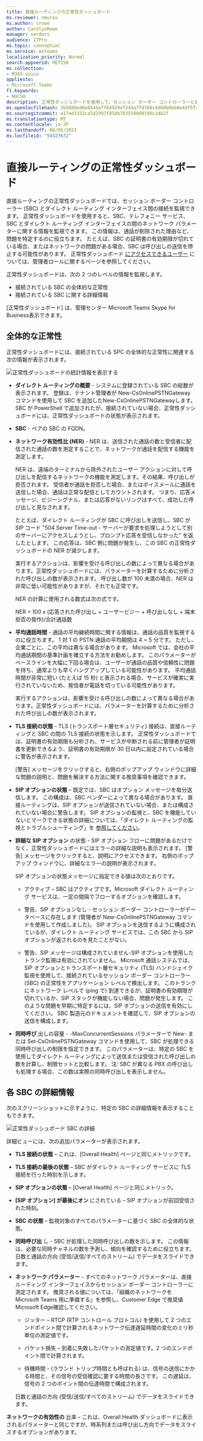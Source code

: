 ```yaml
---
title: 直接ルーティングの正常性ダッシュボード
ms.reviewer: nmurav
ms.author: crowe
author: CarolynRowe
manager: serdars
audience: ITPro
ms.topic: conceptual
ms.service: msteams
localization_priority: Normal
search.appverid: MET150
ms.collection:
- M365-voice
appliesto:
- Microsoft Teams
f1.keywords:
- NOCSH
description: 正常性ダッシュボードを使用して、セッション ボーダー コントローラーと直接ルーティングの間の接続を監視する方法について説明します。
ms.openlocfilehash: 2b5888ed6e8545eff64929ef24da7fd768c4d60b6bb0e4df5f4760dfd215c08d
ms.sourcegitcommit: a17ad3332ca5d2997f85db7835500d8190c34b2f
ms.translationtype: MT
ms.contentlocale: ja-JP
ms.lasthandoff: 08/05/2021
ms.locfileid: "54327672"
---
```

# <a name="health-dashboard-for-direct-routing"></a>直接ルーティングの正常性ダッシュボード

直接ルーティングの正常性ダッシュボードでは、セッション ボーダー コントローラー (SBC) とダイレクト ルーティング インターフェイス間の接続を監視できます。  正常性ダッシュボードを使用すると、SBC、テレフォニー サービス、SBC とダイレクト ルーティング インターフェイスの間のネットワーク パラメーターに関する情報を監視できます。 この情報は、通話が削除された理由など、問題を特定するのに役立ちます。 たとえば、SBC の証明書の有効期限が切れている場合、またはネットワークの問題がある場合、SBC は呼び出しの送信を停止する可能性があります。 正常性ダッシュボード [にアクセスできるユーザー](using-admin-roles.md) については、管理者ロールに関するページを参照してください。

正常性ダッシュボードは、次の 2 つのレベルの情報を監視します。

- 接続されている SBC の全体的な正常性
- 接続されている SBC に関する詳細情報

[正常性ダッシュボード] は、管理センター Microsoft Teams Skype for Business表示できます。

## <a name="overall-health"></a>全体的な正常性

正常性ダッシュボードには、接続されている SPC の全体的な正常性に関連する次の情報が表示されます。

 ![正常性ダッシュボードの統計情報を表示する](media/direct-routing-dashboard-stats1.png)

- **ダイレクト ルーティングの概要** - システムに登録されている SBC の総数が表示されます。 登録は、テナント管理者が New-CsOnlinePSTNGateway コマンドを使用して SBC を追加したNew-CsOnlinePSTNGatewayします。 SBC が PowerShell で追加されたが、接続されていない場合、正常性ダッシュボードには、正常性ダッシュボードの状態が表示されます。

- **SBC** - ペアの SBC の FQDN。

- **ネットワーク有効性比 (NER)** - NER は、送信された通話の数と受信者に配信された通話の数を測定することで、ネットワークが通話を配信する機能を測定します。  

   NER は、遠端のターミナルから除外されたユーザー アクションに対して呼び出しを配信するネットワークの機能を測定します。その結果、呼び出しが拒否されます。  受信者が通話を拒否した場合、またはボイスメールに通話を送信した場合、通話は正常な配信としてカウントされます。 つまり、応答メッセージ、ビジーシグナル、または応答がないリングはすべて、成功した呼び出しと見なされます。
  
   たとえば、ダイレクト ルーティングが SBC に呼び出しを送信し、SBC が SIP コード "504 Server Time-out - サーバーが要求を処理しようとして別のサーバーにアクセスしようとし、プロンプト応答を受信しなかった" を返したとします。 この応答は、SBC 側に問題が発生し、この SBC の正常性ダッシュボードの NER が減少します。
  
   実行するアクションは、影響を受ける呼び出しの数によって異なる場合があります。正常性ダッシュボードには、パラメーターを計算するために分析された呼び出しの数が表示されます。 呼び出し数が 100 未満の場合、NER は非常に低い可能性がありますが、それでも正常です。

   NER の計算に使用される数式は次の式です。

   NER = 100 x (応答された呼び出し + ユーザービジー + 呼び出しなし + 端末拒否の発作)/合計通話数

- **平均通話時間** - 通話の平均継続時間に関する情報は、通話の品質を監視するのに役立ちます。 1 対 1 の PSTN 通話の平均期間は 4 ~ 5 分です。  ただし、企業ごとに、この平均は異なる場合があります。  Microsoft では、会社の平均通話期間の基準計画を確立する方法をお勧めします。 このパラメーターがベースラインを大幅に下回る場合は、ユーザーが通話の品質や信頼性に問題を持ち、通常よりも早くハングアップしている可能性があります。 平均通話時間が非常に短い (たとえば 15 秒) と表示される場合、サービスが確実に実行されていないため、発信者が電話を切っている可能性があります。

   実行するアクションは、影響を受ける呼び出しの数によって異なる場合があります。正常性ダッシュボードには、パラメーターを計算するために分析された呼び出しの数が表示されます。

- **TLS 接続の状態** - TLS (トランスポート層セキュリティ) 接続は、直接ルーティングと SBC の間の TLS 接続の状態を示します。 正常性ダッシュボードでは、証明書の有効期限も分析され、サービスが中断される前に管理者が証明書を更新できるよう、証明書の有効期限が 30 日以内に設定されている場合に警告が表示されます。

   [警告] メッセージをクリックすると、右側のポップアップ ウィンドウに詳細な問題の説明と、問題を解決する方法に関する推奨事項を確認できます。

- **SIP オプションの状態** – 既定では、SBC はオプション メッセージを毎分送信します。 この構成は、SBC ベンダーによって異なる場合があります。 直接ルーティングは、SIP オプションが送信されていない場合、または構成されていない場合に警告します。 SIP オプションの監視と、SBC を機能していないとマークできる状態の詳細については、「ダイレクト ルーティングの監視とトラブルシューティング」を [参照してください](direct-routing-monitor-and-troubleshoot.md)。

- **詳細な SIP オプション** の状態 - SIP オプション フローに問題があるだけでなく、正常性ダッシュボードにはエラーの詳細な説明も表示されます。 [警告] メッセージをクリックすると、説明にアクセスできます。 右側のポップアップ ウィンドウに、詳細なエラーの説明が表示されます。

   SIP オプションの状態メッセージに指定できる値は次のとおりです。

    - アクティブ – SBC はアクティブです。Microsoft ダイレクト ルーティング サービスは、一定の間隔でフローするオプションを確認します。

    - 警告、SIP オプションなし - セッション ボーダー コントローラーがデータベースに存在します (管理者が New-CsOnlinePSTNGateway コマンドを使用して作成しました)。 SIP オプションを送信するように構成されているが、ダイレクト ルーティング サービスでは、この SBC から SIP オプションが返されるのを見たことがない。

    - 警告、SIP メッセージは構成されていません-SIP オプションを使用したトランク監視は有効にされていません。 Microsoft 通話システムでは、SIP オプションとトランスポート層セキュリティ (TLS) ハンドシェイク監視を使用して、接続されているセッション ボーダー コントローラー (SBC) の正常性をアプリケーション レベルで検出します。 このトランクにネットワーク レベルで (ping で) 到達できるが、証明書の有効期限が切れているか、SIP スタックが機能しない場合、問題が発生します。 このような問題を早期に特定するには、SIP オプションの送信を有効にしてください。 SBC 製造元のドキュメントを確認して、SIP オプションの送信を構成します。

- **同時呼び** 出しの容量 - -MaxConcurrentSessions パラメーターで New- または Set-CsOnlinePSTNGateway コマンドを使用して、SBC が処理できる同時呼び出しの制限を指定できます。 このパラメーターは、特定の SBC を使用してダイレクト ルーティングによって送信または受信された呼び出しの数を計算し、制限セットと比較します。 注: SBC が異なる PBX の呼び出しも処理する場合、この数は実際の同時呼び出しを表示しません。

## <a name="detailed-information-for-each-sbc"></a>各 SBC の詳細情報

次のスクリーンショットに示すように、特定の SBC の詳細情報を表示することもできます。

![正常性ダッシュボード SBC の詳細](media/direct-routing-dashboard-SBC-detail1.png)

詳細ビューには、次の追加パラメーターが表示されます。

- **TLS 接続の状態** – これは、[Overall Health] ページと同じメトリックです。

- **TLS 接続の最後の状態** – SBC がダイレクト ルーティング サービスに TLS 接続を行った時刻を示します。

- **SIP オプションの状態** – [Overall Health] ページと同じメトリック。

- **[SIP オプション] が最後にオン** にされている – SIP オプションが前回受信された時刻。

- **SBC の状態** – 監視対象のすべてのパラメーターに基づく SBC の全体的な状態。

- **同時呼び出** し - SBC が処理した同時呼び出しの数を示します。 この情報は、必要な同時チャネルの数を予測し、傾向を確認するために役立ちます。 日数と通話の方向 (受信/送信/すべてのストリーム) でデータをスライドできます。

- **ネットワーク パラメーター** - すべてのネットワーク パラメーターは、直接ルーティング インターフェイスからセッション ボーダー コントローラーに測定されます。 推奨される値については、「組織のネットワーク[](./prepare-network.md)を Microsoft Teams 用に準備する」を参照し、Customer Edge で推奨値Microsoft Edge確認してください。

   - ジッター – RTCP (RTP コントロール プロトコル) を使用して 2 つのエンドポイント間で計算されるネットワーク伝達遅延時間の変化のミリ秒単位の測定値です。

   - パケット損失 – 到着に失敗したパケットの測定値です。2 つのエンドポイント間で計算されます。

   - 待機時間 - (ラウンド トリップ時間とも呼ばれる) は、信号の送信にかかる時間と、その信号の受信確認に要する時間の長さです。 この遅延は、信号の 2 つのポイント間の伝達時間で構成されます。

   日数と通話の方向 (受信/送信/すべてのストリーム) でデータをスライドできます。

**ネットワークの有効性の** 比率 - これは、Overall Health ダッシュボードに表示されるパラメーターと同じですが、時系列または呼び出し方向でデータをスライスするオプションがあります。